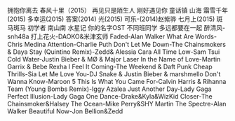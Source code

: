 拥抱你离去
春风十里（2015）
再见只是陌生人
刚好遇见你
童话镇
山海
霜雪千年(2015)
多幸运(2015)
答案(2014)
光(2015)
可乐-(2014)赵紫骅
七月上(2015)
斑马斑马
初学者
南山南
水星记
你的名字OST
不同班同学
多远都要在一起
醉清风-snh48a
打上花火-DAOKO&米津玄师
Faded-Alan Walker
What Are Words-Chris Medina
Attention-Charlie Puth
Don't Let Me Down-The Chainsmokers & Daya
Stay (Quintino Remix)-Zedd& Alessia Cara
All Time Low-Sam Tsui
Cold Water-Justin Bieber & MØ & Major Laser
In the Name of Love-Martin Garrix & Bebe Rexha
I Feel It Coming-The Weekend & Daft Punk
Cheap Thrills-Sia
Let Me Love You-DJ Snake & Justin Bieber & marshmello
Don't Wanna Know-Maroon 5
This Is What You Came For-Calvin Harris & Rihanna
Team (Young Bombs Remix)-Iggy Azalea
Just Another Day-Lady Gaga
Perfect Illusion-Lady Gaga
One Dance-Drake&Kyla&WizKid
Closer-The Chainsmoker&Halsey
The Ocean-Mike Perry&SHY Martin
The Spectre-Alan Walker
Beautiful Now-Jon Bellion&Zedd